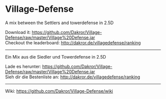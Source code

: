 Village-Defense
===============

A mix between the Settlers and towerdefense in 2.5D

Download it: https://github.com/Dakror/Village-Defense/raw/master/Village%20Defense.jar<br>
Checkout the leaderboard: http://dakror.de/villagedefense/ranking



------------------------
Ein Mix aus die Siedler und Towerdefense in 2.5D

Lade es herunter: https://github.com/Dakror/Village-Defense/raw/master/Village%20Defense.jar<br>
Sieh dir die Bestenliste an: http://dakror.de/villagedefense/ranking

------------------------

Wiki: https://github.com/Dakror/Village-Defense/wiki
